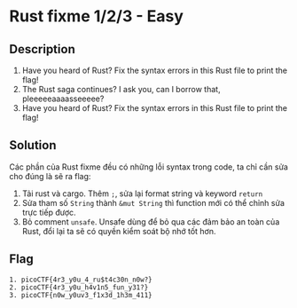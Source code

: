 # Rust fixme 1/2/3 - Easy
## Description
1. Have you heard of Rust? Fix the syntax errors in this Rust file to print the flag!  
2. The Rust saga continues? I ask you, can I borrow that, pleeeeeaaaasseeeee?  
3. Have you heard of Rust? Fix the syntax errors in this Rust file to print the flag!
## Solution
Các phần của Rust fixme đều có những lỗi syntax trong code, ta chỉ cần sửa cho đúng là sẽ ra flag:  
1. Tải rust và cargo. Thêm `;`, sửa lại format string và keyword `return`
2. Sửa tham số `String` thành `&mut String` thì function mới có thể chỉnh sửa trực tiếp được.
3. Bỏ comment `unsafe`. Unsafe dùng để bỏ qua các đảm bảo an toàn của Rust, đổi lại ta sẽ có quyền kiểm soát bộ nhớ tốt hơn.
## Flag
```
1. picoCTF{4r3_y0u_4_ru$t4c30n_n0w?}
2. picoCTF{4r3_y0u_h4v1n5_fun_y31?}
3. picoCTF{n0w_y0uv3_f1x3d_1h3m_411}
```